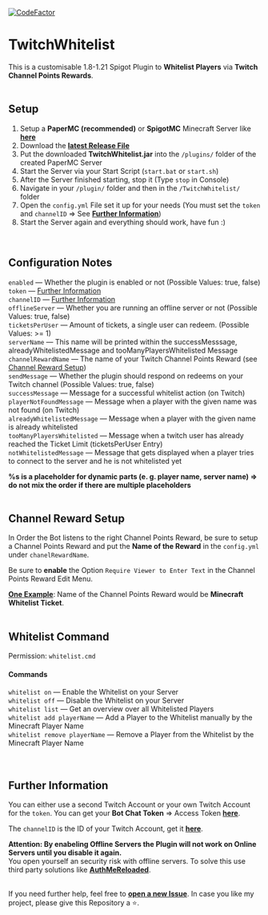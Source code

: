 [![CodeFactor](https://www.codefactor.io/repository/github/jakkoble/twitchwhitelist/badge)](https://www.codefactor.io/repository/github/jakkoble/twitchwhitelist)
# TwitchWhitelist
This is a customisable 1.8-1.21 Spigot Plugin to **Whitelist Players** via **Twitch Channel Points Rewards**.
<br />
<br />

## Setup
1. Setup a **PaperMC (recommended)** or **SpigotMC** Minecraft Server like **[here](https://docs.papermc.io/paper/getting-started#downloading-paper)**
2. Download the **[latest Release File](https://github.com/jakkoble/TwitchWhitelist/releases/latest)**
3. Put the downloaded **TwitchWhitelist.jar** into the `/plugins/` folder of the created PaperMC Server
4. Start the Server via your Start Script (`start.bat` or `start.sh`)
5. After the Server finished starting, stop it (Type `stop` in Console)
6. Navigate in your `/plugin/` folder and then in the `/TwitchWhitelist/` folder
7. Open the `config.yml` File set it up for your needs (You must set the `token` and `channelID` => See **[Further Information](#further-information)**)
8. Start the Server again and everything should work, have fun :)
<br />

## Configuration Notes
`enabled` — Whether the plugin is enabled or not (Possible Values: true, false)<br />
`token` — [Further Information](#further-information)<br />
`channelID` — [Further Information](#further-information)<br />
`offlineServer` —  Whether you are running an offline server or not (Possible Values: true, false)<br />
`ticketsPerUser` — Amount of tickets, a single user can redeem. (Possible Values: >= 1)<br />
`serverName` — This name will be printed within the successMesssage, alreadyWhitelistedMessage and tooManyPlayersWhitelisted Message<br />
`channelRewardName` — The name of your Twitch Channel Points Reward (see [Channel Reward Setup](#channel-reward-setup))<br />
`sendMessage` — Whether the plugin should respond on redeems on your Twitch channel (Possible Values: true, false)<br />
`successMessage` — Message for a successful whitelist action (on Twitch)<br />
`playerNotFoundMessage` — Message when a player with the given name was not found (on Twitch)<br />
`alreadyWhitelistedMessage` — Message when a player with the given name is already whitelisted<br />
`tooManyPlayersWhitelisted` — Message when a twitch user has already reached the Ticket Limit (ticketsPerUser Entry)<br />
`notWhitelistedMessage` — Message that gets displayed when a player tries to connect to the server and he is not whitelisted yet<br />

**%s is a placeholder for dynamic parts (e. g. player name, server name) => do not mix the order if there are multiple placeholders**
<br />
<br />

## Channel Reward Setup
In Order the Bot listens to the right Channel Points Reward, be sure to setup a Channel Points Reward and put the **Name of the Reward** in the `config.yml` under `chanelRewardName`. 

Be sure to **enable** the Option `Require Viewer to Enter Text` in the Channel Points Reward Edit Menu.

**[One Example](https://i.imgur.com/7CFZNzM.png)**: Name of the Channel Points Reward would be **Minecraft Whitelist Ticket**.
<br />
<br />

## Whitelist Command
Permission: `whitelist.cmd`
#### Commands
`whitelist on` — Enable the Whitelist on your Server <br />
`whitelist off` — Disable the Whitelist on your Server <br />
`whitelist list` — Get an overview over all Whitelisted Players <br />
`whitelist add playerName` — Add a Player to the Whitelist manually by the Minecraft Player Name <br />
`whitelist remove playerName` — Remove a Player from the Whitelist by the Minecraft Player Name <br />
<br />
<br />


## Further Information
You can either use a second Twitch Account or your own Twitch Account for the `token`. You can get your **Bot Chat Token** => Access Token **[here](https://twitchtokengenerator.com/)**. 

The `channelID` is the ID of your Twitch Account, get it **[here](https://www.streamweasels.com/tools/convert-twitch-username-to-user-id/)**.

**Attention: By enabeling Offline Servers the Plugin will not work on Online Servers until you disable it again.** <br />
You open yourself an security risk with offline servers. To solve this use third party solutions like **[AuthMeReloaded](https://www.spigotmc.org/resources/authmereloaded.6269/)**.
<br />
<br />


If you need further help, feel free to **[open a new Issue](https://github.com/Jakkoble/TwitchWhitelist/issues/new)**. In case you like my project, please give this Repository a ⭐.
